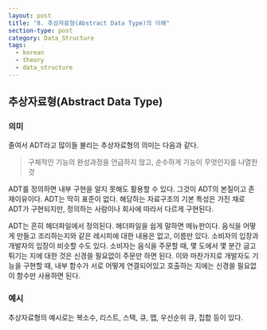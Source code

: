 ```yaml
---
layout: post
title: "8. 추상자료형(Abstract Data Type)의 이해"
section-type: post
category: Data_Structure
tags:
  - korean
  - theory
  - data_structure
---
```


## 추상자료형(Abstract Data Type)

### 의미

줄여서 ADT라고 많이들 불리는 추상자료형의 의미는 다음과 같다.

> 구체적인 기능의 완성과정을 언급하지 않고, 순수하게 기능이 무엇인지를 나열한 것

ADT를 정의하면 내부 구현을 알지 못해도 활용할 수 있다. 그것이 ADT의 본질이고 존재이유이다. ADT는 딱히 표준이 없다. 해당하는 자료구조의 기본 특성은 가진 채로 ADT가 구현되지만, 정의하는 사람이나 회사에 따라서 다르게 구현된다.

ADT는 흔히 헤더파일에서 정의된다. 헤더파일을 쉽게 말하면 메뉴판이다. 음식을 어떻게 만들고 조리하는지와 같은 레시피에 대한 내용은 없고, 이름만 있다. 소비자의 입장과 개발자의 입장이 비슷할 수도 있다. 소비자는 음식을 주문할 때, 몇 도에서 몇 분간 굽고 튀기는 지에 대한 것은 신경쓸 필요없이 주문만 하면 된다. 이와 마찬가지로 개발자도 기능을 구현할 때, 내부 함수가 서로 어떻게 연결되어있고 호출하는 지에는 신경쓸 필요없이 함수만 사용하면 된다.

### 예시

추상자료형의 예시로는 복소수, 리스트, 스택, 큐, 맵, 우선순위 큐, 집합 등이 있다.
